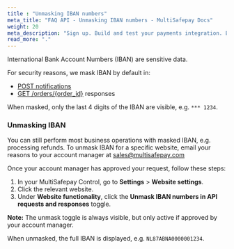 ```yaml
---
title : "Unmasking IBAN numbers"
meta_title: "FAQ API - Unmasking IBAN numbers - MultiSafepay Docs"
weight: 20
meta_description: "Sign up. Build and test your payments integration. Explore our products and services. Use our API Reference, SDKs, and wrappers. Get support."
read_more: "."
---
```


International Bank Account Numbers (IBAN) are sensitive data. 

For security reasons, we mask IBAN by default in:

- [POST notifications](/faq/api/notification-url/#post-notification-example)
- [GET /orders/{order_id}](/api/#retrieve-an-order) responses

When masked, only the last 4 digits of the IBAN are visible, e.g. `*** 1234`.

### Unmasking IBAN

You can still perform most business operations with masked IBAN, e.g. processing refunds.
To unmask IBAN for a specific website, email your reasons to your account manager at <sales@multisafepay.com>


Once your account manager has approved your request, follow these steps:

1. In your MultiSafepay Control, go to **Settings** > **Website settings**.
2. Click the relevant website.
3. Under **Website functionality**, click the **Unmask IBAN numbers in API requests and responses** toggle.

**Note:** The unmask toggle is always visible, but only active if approved by your account manager.

When unmasked, the full IBAN is displayed, e.g. `NL87ABNA0000001234`.
